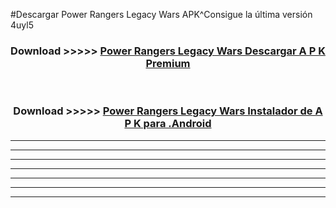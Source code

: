 #Descargar Power Rangers Legacy Wars  APK^Consigue la última versión 4uyl5



<div align="center">
<h3>Download >>>>> <a href="https://es-sites.web.app/?es= Power Rangers Legacy Wars ">Power Rangers Legacy Wars  Descargar A P K Premium</a></h3><br>

<h3>Download >>>>> <a href="https://es-sites.web.app/?es= Power Rangers Legacy Wars ">Power Rangers Legacy Wars  Instalador de A P K para .Android</a></h3>
</div>


----------------------------------------------------------

----------------------------------------------------------

----------------------------------------------------------

----------------------------------------------------------

----------------------------------------------------------

----------------------------------------------------------

----------------------------------------------------------


